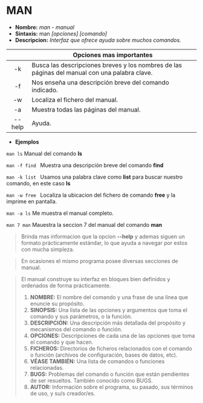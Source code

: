 # MAN
* **Nombre:** _man - manual_
* **Sintaxis:**  man  _[opciones] [comando]_
* **Descripcion:** _Interfaz  que ofrece ayuda sobre muchos comandos._

||Opciones mas importantes| 
| :---------: | --------- |
|-k|Busca las descripciones breves y los nombres de las páginas del manual con una palabra clave.| 
|-f|Nos enseña una descripción breve del comando indicado.|
|-w|Localiza el fichero del manual.|
|-a|Muestra todas las páginas del manual.|
|--help|Ayuda.|

* **Ejemplos**

```man ls``` Manual del comando **ls**

```man -f find ``` Muestra una descripción breve del comando **find**

```man -k list ``` Usamos una palabra clave como **list** para buscar nuestro comando, en este caso **ls**

```man -w free ``` Localiza la ubicacion del fichero de comando **free** y la imprime en pantalla.

```man -a ls``` Me muestra el manual completo.

```man 7 man``` Mauestra la seccion 7 del manual del comando **man**


> Brinda mas informacion que la opcion **--help** y ademas siguen un formato prácticamente estándar, lo que ayuda a navegar por estos con mucha simpleza.

> En ocasiones el mismo programa posee diversas secciones de manual.

> El manual construye su interfaz en bloques bien definidos y ordenados de forma prácticamente.
>1. **NOMBRE:** El nombre del comando y una frase de una línea que enuncie su propósito.
>2. **SINOPSIS:** Una lista de las opciones y argumentos que toma el comando y sus parámetros, o la función.
>3. **DESCRIPCIÓN:** Una descripción más detallada del propósito y mecanismos del comando o función.
>4. **OPCIONES:** Descripciones de cada una de las opciones que toma el comando y que hacen.
>5. **FICHEROS:** Directorios de ficheros relacionados con el comando o función (archivos de configuración, bases de datos, etc).
>6. **VÉASE TAMBIÉN:** Una lista de comandos o funciones relacionadas.
>7. **BUGS:** Problemas del comando o función que están pendientes de ser resueltos. También conocido como BUGS.
>8. **AUTOR:** Información sobre el programa, su pasado, sus términos de uso, y su/s creador/es.
